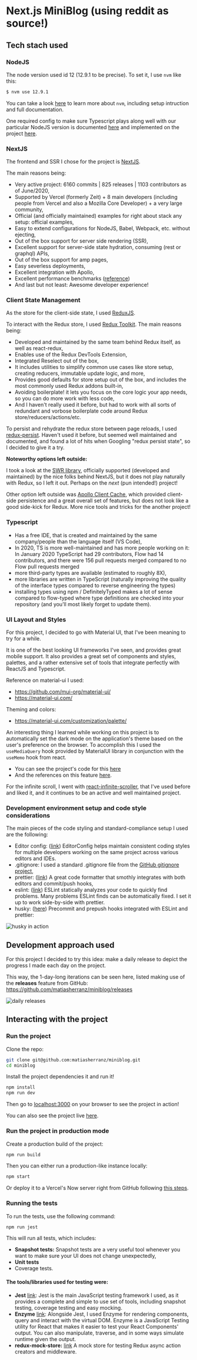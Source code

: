 # Next.js MiniBlog (using reddit as source!)

## Tech stach used

### NodeJS

The node version used id 12 (12.9.1 to be precise). To set it, I use `nvm` like this:

```bash
$ nvm use 12.9.1
```

You can take a look [here](https://github.com/nvm-sh/nvm) to learn more about `nvm`, including setup intruction and full documentation.

One required config to make sure Typescript plays along well with our particular NodeJS version is documented [here](https://github.com/microsoft/TypeScript/wiki/Node-Target-Mapping) and implemented on the project [here](https://github.com/matiasherranz/miniblog/blob/master/tsconfig.json#L3).

### NextJS

The frontend and SSR I chose for the project is [NextJS](https://nextjs.org/).

The main reasons being:

- Very active project: 6160 commits | 825 releases | 1103 contributors as of June/2020,
- Supported by Vercel (formerly Zeit) + 8 main developers (including people from Vercel and also a Mozilla Core Developer) + a very large community,
- Official (and officially maintained) examples for right about stack any setup: official examples,
- Easy to extend configurations for NodeJS, Babel, Webpack, etc. without ejecting,
- Out of the box support for server side rendering (SSR),
- Excellent support for server-side state hydration, consuming (rest or graphql) APIs,
- Out of the box support for amp pages,
- Easy severless deployments,
- Excellent integration with Apollo,
- Excellent performance benchmarks ([reference](https://blog.logrocket.com/next-js-vs-create-react-app))
- And last but not least: Awesome developer experience!

### Client State Management

As the store for the client-side state, I used [ReduxJS](https://redux.js.org/).

To interact with the Redux store, I used [Redux Toolkit](https://redux-toolkit.js.org/). The main reasons being:

- Developed and maintained by the same team behind Redux itself, as well as react-redux,
- Enables use of the Redux DevTools Extension,
- Integrated Reselect out of the box,
- It includes utilities to simplify common use cases like store setup, creating reducers, immutable update logic, and more,
- Provides good defaults for store setup out of the box, and includes the most commonly used Redux addons built-in,
- Avoiding boilerplate! it lets you focus on the core logic your app needs, so you can do more work with less code,
- And I haven't really used it before, but had to work with all sorts of redundant and vorbose boilerplate code around Redux store/reducers/actions/etc.

To persist and rehydrate the redux store between page reloads, I used [redux-persist](https://github.com/rt2zz/redux-persist). Haven't used it before, but seemed well maintained and documented, and found a lot of hits when Googling "redux persist state", so I decided to give it a try.

**Noteworthy options left outside:**

I took a look at the [SWR library](https://swr.now.sh/), officially supported (developed and maintained) by the nice folks behind NextJS, but it does not play naturally with Redux, so I left it out. Perhaps on the _next_ (pun intended!) project!

Other option left outside was [Apollo Client Cache](https://www.apollographql.com/docs/react/data/local-state/), which provided client-side persistence and a great overall set of features, but does not look like a good side-kick for Redux. More nice tools and tricks for the another project!

### Typescript

- Has a free IDE, that is created and maintained by the same company/people than the language itself (VS Code),
- In 2020, TS is more well-maintained and has more people working on it: In January 2020 TypeScript had 29 contributors, Flow had 14 contributors, and there were 156 pull requests merged compared to no Flow pull requests merged
- more third-party types are available (estimated to roughly 8X),
- more libraries are written in TypeScript (naturally improving the quality of the interface types compared to reverse engineering the types)
- installing types using npm / DefinitelyTyped makes a lot of sense compared to flow-typed where type definitions are checked into your repository (and you’ll most likely forget to update them).

### UI Layout and Styles

For this project, I decided to go with Material UI, that I've been meaning to try for a while.

It is one of the best looking UI frameworks I've seen, and provides great mobile support.
It also provides a great set of components and styles, palettes, and a rather extensive set of tools that integrate perfectly with ReactJS and Typescript.

Reference on material-ui I used:

- https://github.com/mui-org/material-ui/
- https://material-ui.com/

Theming and colors:

- https://material-ui.com/customization/palette/

An interesting thing I learned while working on this project is to automatically set the dark mode on the application's theme based on the user's preference on the browser. To accomplish this I used the `useMediaQuery` hook provided by MaterialUI library in conjunction with the `useMemo` hook from react.

- You can see the project's code for this [here](https://github.com/matiasherranz/miniblog/blob/master/pages/_app.tsx#L23)
- And the references on this feature [here](https://material-ui.com/customization/palette/#user-preference).

For the infinite scroll, I went with [react-infinite-scroller](https://www.npmjs.com/package/react-infinite-scroller), that I've used before and liked it, and it continues to be an active and well maintained project.

### Development environment setup and code style considerations

The main pieces of the code styling and standard-compliance setup I used are the following:

- Editor config: ([link](https://editorconfig.org/)) EditorConfig helps maintain consistent coding styles for multiple developers working on the same project across various editors and IDEs.
- .gitignore: I used a standard .gitignore file from the [GitHub gitignore project](https://github.com/github/gitignore/blob/master/Node.gitignore),
- prettier: ([link](https://prettier.io/)) A great code formatter that smothly integrates with both editors and commit/push hooks,
- eslint: ([link](https://eslint.org/)) ESLint statically analyzes your code to quickly find problems. Many problems ESLint finds can be automatically fixed. I set it up to work side-by-side with prettier.
- husky: ([here](https://github.com/typicode/husky)) Precommit and prepush hooks integrated with ESLint and prettier:

![husky in action](./husky.png)

## Development approach used

For this project I decided to try this idea: make a daily release to depict the progress I made each day on the project.

This way, the 1-day-long iterations can be seen here, listed making use of the **releases** feature from GitHub: https://github.com/matiasherranz/miniblog/releases

![daily releases](./daily-releases.png)

## Interacting with the project

### Run the project

Clone the repo:

```sh
git clone git@github.com:matiasherranz/miniblog.git
cd miniblog
```

Install the project dependencies it and run it!

```sh
npm install
npm run dev
```

Then go to [localhost:3000](localhost:3000) on your browser to see the project in action!

You can also see the project live [here](https://reddit-miniblog.vercel.app/).

### Run the project in production mode

Create a production build of the project:

```bash
npm run build
```

Then you can either run a production-like instance locally:

```bash
npm start
```

Or deploy it to a Vercel's Now server right from GitHub following [this steps](https://nextjs.org/docs/deployment).

### Running the tests

To run the tests, use the following command:

```bash
npm run jest
```

This will run all tests, which includes:

- **Snapshot tests:** Snapshot tests are a very useful tool whenever you want to make sure your UI does not change unexpectedly,
- **Unit tests**
- Coverage tests.

#### The tools/libraries used for testing were:

- **Jest** [link](https://jestjs.io/): Jest is the main JavaScript testing framework I used, as it provides a complete and simple to use set of tools, including snapshot testing, coverage testing and easy mocking.
- **Enzyme** [link](https://enzymejs.github.io/enzyme/): Alongside Jest, I used Enzyme for rendering components, query and interact with the virtual DOM. Enzyme is a JavaScript Testing utility for React that makes it easier to test your React Components' output. You can also manipulate, traverse, and in some ways simulate runtime given the output.
- **redux-mock-store:** [link](https://github.com/reduxjs/redux-mock-store) A mock store for testing Redux async action creators and middleware.
